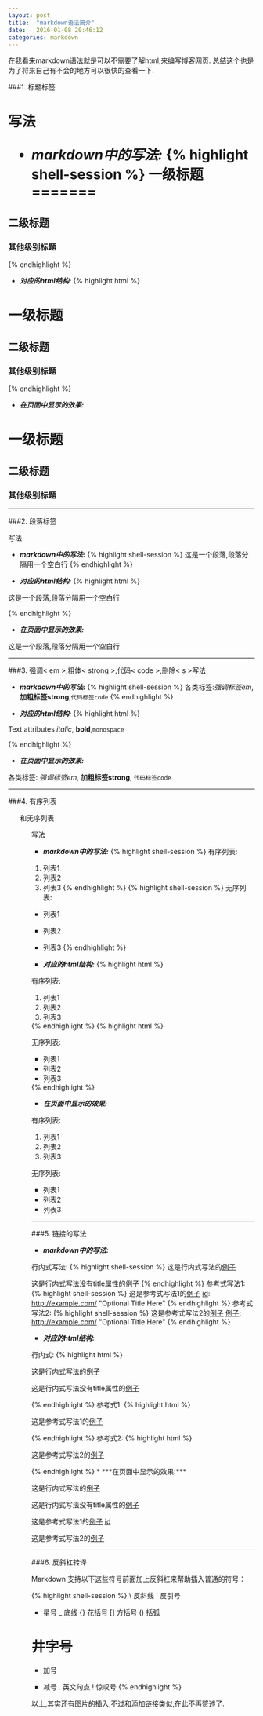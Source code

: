 ```yaml
---
layout: post
title:  "markdown语法简介"
date:   2016-01-08 20:46:12
categories: markdown
---
```


在我看来markdown语法就是可以不需要了解html,来编写博客网页.
总结这个也是为了将来自己有不会的地方可以很快的查看一下.

###1. 标题标签<h1>写法

* ***markdown中的写法:***
{% highlight shell-session %}
一级标题
=======

二级标题
-----------

### 其他级别标题
{% endhighlight %}

* ***对应的html结构:***
{% highlight html %}
<h1>一级标题</h1>

<h2>二级标题</h2>

<h3>其他级别标题</h3>
{% endhighlight %}

* ***在页面中显示的效果:***

一级标题
=======

二级标题
-----------

### 其他级别标题

---

###2. 段落标签<p>写法

* ***markdown中的写法:***
{% highlight shell-session %}
这是一个段落,段落分隔用一个空白行
{% endhighlight %}

* ***对应的html结构:***
{% highlight html %}
<p>这是一个段落,段落分隔用一个空白行</p>
{% endhighlight %}

* ***在页面中显示的效果:***

这是一个段落,段落分隔用一个空白行

---

###3. 强调< em >,粗体< strong >,代码< code >,删除< s >写法
* ***markdown中的写法:***
{% highlight shell-session %}
各类标签:*强调标签em*,**加粗标签strong**,`代码标签code`
{% endhighlight %}

* ***对应的html结构:***
{% highlight html %}
<p>Text attributes <em>italic</em>, <strong>bold</strong>,<code>monospace</code></p>
{% endhighlight %}

* ***在页面中显示的效果:***

各类标签:
*强调标签em*,
**加粗标签strong**,
`代码标签code`

---

###4. 有序列表<ol>和无序列表<ul>写法
* ***markdown中的写法:***
{% highlight shell-session %}
有序列表:

1. 列表1
2. 列表2
3. 列表3
{% endhighlight %}
{% highlight shell-session %}
无序列表:

* 列表1
* 列表2
* 列表3
{% endhighlight %}

* ***对应的html结构:***
{% highlight html %}
<p>有序列表:</p>

<ol>
<li>列表1</li>
<li>列表2</li>
<li>列表3</li>
</ol>
{% endhighlight %}
{% highlight html %}
<p>无序列表:</p>

<ul>
<li>列表1</li>
<li>列表2</li>
<li>列表3</li>
</ul>
{% endhighlight %}

* ***在页面中显示的效果:***

有序列表:

1. 列表1
2. 列表2
3. 列表3

无序列表:

* 列表1
* 列表2
* 列表3

---

###5. 链接的写法
* ***markdown中的写法:***

行内式写法:
{% highlight shell-session %}
这是行内式写法的[例子](http://example.com/ "Title")

这是行内式写法没有title属性的[例子](http://example.net/)
{% endhighlight %}
参考式写法1:
{% highlight shell-session %}
这是参考式写法1的[例子][id]
[id]: http://example.com/  "Optional Title Here"
{% endhighlight %}
参考式写法2:
{% highlight shell-session %}
这是参考式写法2的[例子][]
[例子]: http://example.com/  "Optional Title Here"
{% endhighlight %}

* ***对应的html结构:***

行内式:
{% highlight html %}
<p>这是行内式写法的<a href="http://example.com/" title="Title">例子</a></p>

<p>这是行内式写法没有title属性的<a href="http://example.net/">例子</a></p>
{% endhighlight %}
参考式1:
{% highlight html %}
<p>这是参考式写法1的<a href="http://example.com/" title="Optional Title Here">例子</a></p>
{% endhighlight %}
参考式2:
{% highlight html %}
<p>这是参考式写法2的<a href="http://example.com/" title="Optional Title Here">例子</a></p>
{% endhighlight %}
* ***在页面中显示的效果:***

这是行内式写法的[例子](http://example.com/ "Title")

这是行内式写法没有title属性的[例子](http://example.net/)

这是参考式写法1的[例子] [id]

[id]: http://example.com/  "Optional Title Here"

这是参考式写法2的[例子][]

[例子]: http://example.com/  "Optional Title Here"

---

###6. 反斜杠转译

Markdown 支持以下这些符号前面加上反斜杠来帮助插入普通的符号：

{% highlight shell-session %}
\   反斜线
`   反引号
*   星号
_   底线
{}  花括号
[]  方括号
()  括弧
#   井字号
+   加号
-   减号
.   英文句点
!   惊叹号
{% endhighlight %}

以上,其实还有图片的插入,不过和添加链接类似,在此不再赘述了.
